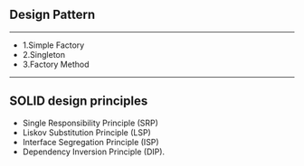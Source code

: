 
## Design Pattern
---
- 1.Simple Factory
- 2.Singleton
- 3.Factory Method



---
## SOLID design principles

- Single Responsibility Principle (SRP)
- Liskov Substitution Principle (LSP)
- Interface Segregation Principle (ISP)
- Dependency Inversion Principle (DIP).




